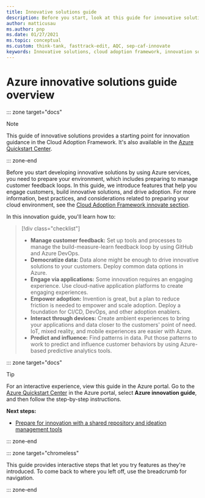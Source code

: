 ```yaml
---
title: Innovative solutions guide
description: Before you start, look at this guide for innovative solutions using the Cloud Adoption Framework. Get cloud innovation that helps engage customers and drive adoption.
author: matticusau
ms.author: pnp
ms.date: 01/27/2021
ms.topic: conceptual
ms.custom: think-tank, fasttrack-edit, AQC, sep-caf-innovate
keywords: Innovative solutions, cloud adoption framework, innovation solutions
---
```


# Azure innovative solutions guide overview

::: zone target="docs"

> [!NOTE]
> This guide of innovative solutions provides a starting point for innovation guidance in the Cloud Adoption Framework. It's also available in the [Azure Quickstart Center](https://portal.azure.com/?feature.quickstart=true#blade/Microsoft_Azure_Resources/QuickstartCenterBlade).

::: zone-end

Before you start developing innovative solutions by using Azure services, you need to prepare your environment, which includes preparing to manage customer feedback loops. In this guide, we introduce features that help you engage customers, build innovative solutions, and drive adoption. For more information, best practices, and considerations related to preparing your cloud environment, see the [Cloud Adoption Framework innovate section](../index.md).

In this innovation guide, you'll learn how to:

> [!div class="checklist"]
>
> - **Manage customer feedback:** Set up tools and processes to manage the build-measure-learn feedback loop by using GitHub and Azure DevOps.
> - **Democratize data:** Data alone might be enough to drive innovative solutions to your customers. Deploy common data options in Azure.
> - **Engage via applications:** Some innovation requires an engaging experience. Use cloud-native application platforms to create engaging experiences.
> - **Empower adoption:** Invention is great, but a plan to reduce friction is needed to empower and scale adoption. Deploy a foundation for CI/CD, DevOps, and other adoption enablers.
> - **Interact through devices:** Create ambient experiences to bring your applications and data closer to the customers' point of need. IoT, mixed reality, and mobile experiences are easier with Azure.
> - **Predict and influence:** Find patterns in data. Put those patterns to work to predict and influence customer behaviors by using Azure-based predictive analytics tools.

::: zone target="docs"

> [!TIP]
> For an interactive experience, view this guide in the Azure portal. Go to the [Azure Quickstart Center](https://portal.azure.com/?feature.quickstart=true#blade/Microsoft_Azure_Resources/QuickstartCenterBlade) in the Azure portal, select **Azure innovation guide**, and then follow the step-by-step instructions.

**Next steps:**

- [Prepare for innovation with a shared repository and ideation management tools](./adoption.md)

::: zone-end

::: zone target="chromeless"

This guide provides interactive steps that let you try features as they're introduced. To come back to where you left off, use the breadcrumb for navigation.

::: zone-end
